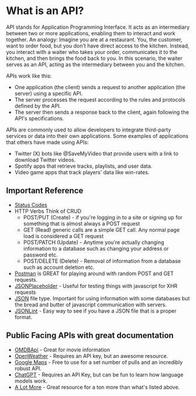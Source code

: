 # What is an API?

API stands for Application Programming Interface. It acts as an intermediary between two or more applications, enabling them to interact and work together. An analogy: Imagine you are at a restaurant. You, the customer, want to order food, but you don't have direct access to the kitchen. Instead, you interact with a waiter who takes your order, communicates it to the kitchen, and then brings the food back to you. In this scenario, the waiter serves as an API, acting as the intermediary between you and the kitchen.

APIs work like this:

- One application (the client) sends a request to another application (the server) using a specific API.
- The server processes the request according to the rules and protocols defined by the API.
- The server then sends a response back to the client, again following the API's specifications.

APIs are commonly used to allow developers to integrate third-party services or data into their own applications. Some examples of applications that others have made using APIs:

- Twitter (X) bots like @SaveMyVideo that provide users with a link to download Twitter videos.
- Spotify apps that retrieve tracks, playlists, and user data.
- Video game apps that track players' data like win-rates. 

## Important Reference

- [Status Codes](https://en.wikipedia.org/wiki/List_of_HTTP_status_codes)
- HTTP Verbs Think of CRUD
  - POST/PUT (Create) - if you're logging in to a site or signing up for something that is almost always a POST request
  - GET (Read) generic calls are a simple GET call. Any normal page load is considered a GET request
  - POST/PATCH (Update) - Anytime you're actually changing information to a database such as changing your address or password etc.
  - POST/DELETE (Delete) - Removal of information from a database such as account deletion etc.
- [Postman](https://www.getpostman.com/) is GREAT for playing around with random POST and GET requests.
- [JSONPlaceholder](https://jsonplaceholder.typicode.com/) - Useful for testing things with javascript for XHR requests
- [JSON](https://en.wikipedia.org/wiki/JSON) file type. Important for using information with some databases but the bread and butter of javascript communication with servers.
- [JSONLint](https://jsonlint.com/) - Easy way to see if you have a JSON file that is a proper format.

## Public Facing APIs with great documentation

- [OMDBApi](http://www.omdbapi.com/) - Great for movie information
- [OpenWeather](https://www.openweathermap.org/api) - Requires an API key, but an awesome resource.
- [Google Maps](https://cloud.google.com/maps-platform/) - Free to use for a set number of pulls and an incredibly robust API.
- [ChatGPT](https://platform.openai.com/docs/guides/gpt) - Requires an API Key, but can be fun to learn how language models work.
- [A Lot More](https://github.com/toddmotto/public-apis) - Great resource for a ton more than what's listed above.
